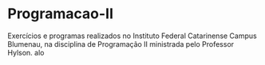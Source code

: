 # Programacao-II

Exercícios e programas realizados no Instituto Federal Catarinense Campus Blumenau, na disciplina de Programação II ministrada pelo Professor Hylson.
alo
